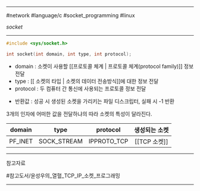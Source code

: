 
---

#network #language/c #socket_programming #linux

*socket*

---

```C
#include <sys/socket.h>

int socket(int domain, int type, int protocol);
```

- domain : 소켓이 사용할 [[프로토콜 체계 | 프로토콜 체계(protocol family)]] 정보 전달
- type : [[ 소켓의 타입 | 소켓의 데이터 전송방식]]에 대한 정보 전달
- protocol : 두 컴퓨터 간 통신에 사용되는 프로토콜 정보 전달
+ 반환값 : 성공 시 생성된 소켓을 가리키는 파일 디스크립터, 실패 시 -1 반환

3개의 인자에 어떠한 값을 전달하냐의 따라 소켓의 특성이 달라진다.

| domain  |    type     |  protocol   | 생성되는 소켓 |
|:-------:|:-----------:|:-----------:|:-------------:|
| PF_INET | SOCK_STREAM | IPPROTO_TCP | [[TCP 소켓]]  |

---

참고자료

#참고도서/윤성우의_열혈_TCP_IP_소켓_프로그래밍

---